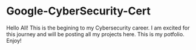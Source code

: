# Google-CyberSecurity-Cert
Hello All!
This is the begining to my Cybersecurity career. I am excited for this journey and will be posting all my projects here. This is my potfolio. Enjoy!
